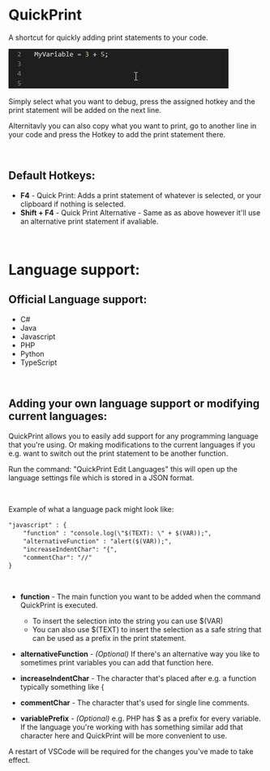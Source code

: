 # **QuickPrint**

A shortcut for quickly adding print statements to your code.

![Demo](https://github.com/nils-soderman/quickprint-vscode/blob/master/media/demo.gif?raw=true)

Simply select what you want to debug, press the assigned hotkey and the print statement will be added on the next line.

Alternitavly you can also copy what you want to print, go to another line in your code and press the Hotkey to add the print statement there.

<br/>

## Default Hotkeys:
* **F4** - Quick Print: Adds a print statement of whatever is selected, or your clipboard if nothing is selected.
* **Shift + F4** - Quick Print Alternative - Same as as above however it'll use an alternative print statement if avaliable.

<br/>

# Language support:

## **Official Language support:**
* C#
* Java
* Javascript
* PHP
* Python
* TypeScript

<br/>

## **Adding your own language support or modifying current languages:**
QuickPrint allows you to easily add support for any programming language that you're using. Or making modifications to the current languages if you e.g. want to switch out the print statement to be another function.

Run the command: "QuickPrint Edit Languages" this will open up the language settings file which is stored in a JSON format.

<br/>

Example of what a language pack might look like:

    "javascript" : {
        "function" : "console.log(\"$(TEXT): \" + $(VAR));",
        "alternativeFunction" : "alert($(VAR));",
        "increaseIndentChar": "{",
        "commentChar": "//"
    }

<br/>

* **function** - The main function you want to be added when the command QuickPrint is executed.
    * To insert the selection into the string you can use $(VAR)
    * You can also use $(TEXT) to insert the selection as a safe string that can be used as a prefix in the print statement.

* **alternativeFunction** - _(Optional)_ If there's an alternative way you like to sometimes print variables you can add that function here.

* **increaseIndentChar** - The character that's placed after e.g. a function typically something like {

* **commentChar** - The character that's used for single line comments.

* **variablePrefix** - _(Optional)_ e.g. PHP has $ as a prefix for every variable. If the language you're working with has something similar add that character here and QuickPrint will be more convenient to use.

A restart of VSCode will be required for the changes you've made to take effect.
